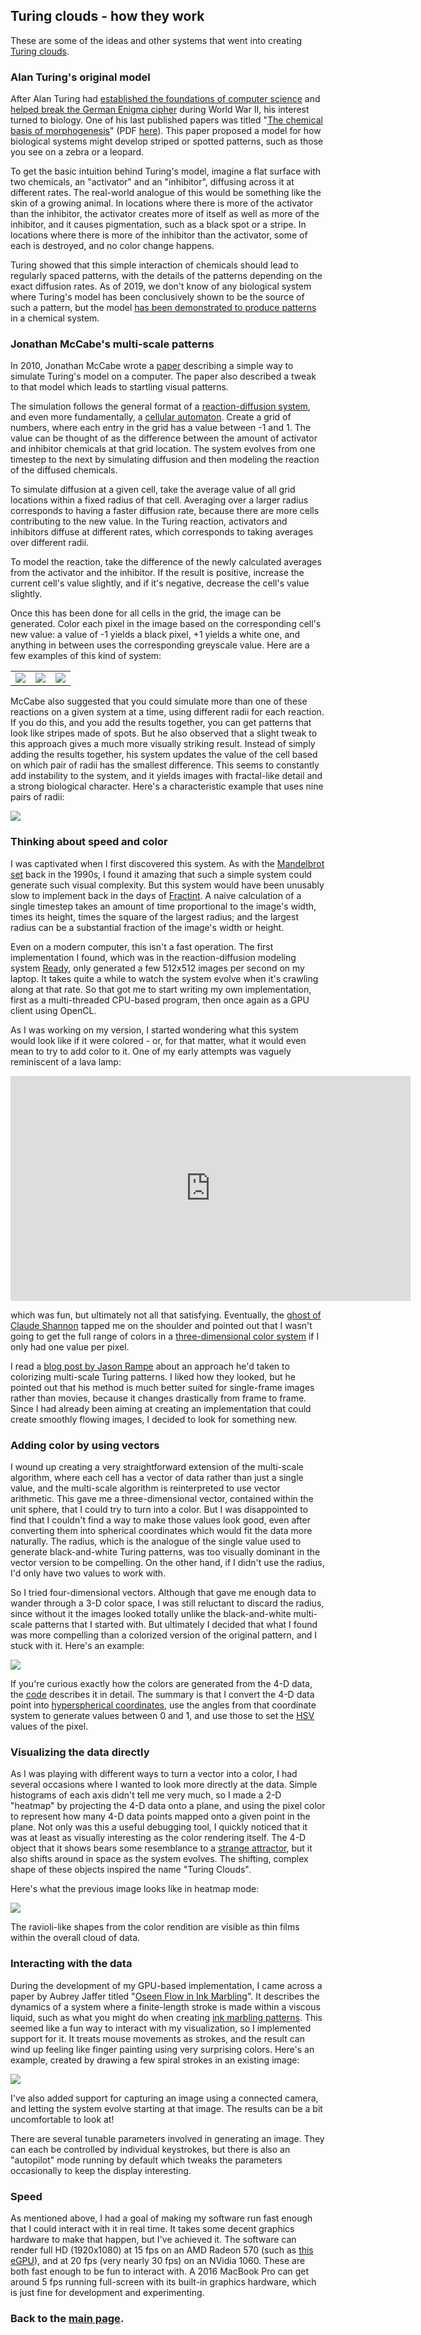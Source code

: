 
## Turing clouds - how they work

These are some of the ideas and other systems that went into creating [Turing
clouds](.).

### Alan Turing's original model

After Alan Turing had [established the foundations of computer
science](https://en.wikipedia.org/wiki/Turing%27s_proof) and
[helped break the German Enigma
cipher](https://en.wikipedia.org/wiki/Cryptanalysis_of_the_Enigma) during
World War II, his interest turned to biology.  One of his last published
papers was titled "[The chemical basis of
morphogenesis](https://doi.org/10.1098/rstb.1952.0012)" (PDF
[here](http://www.dna.caltech.edu/courses/cs191/paperscs191/turing.pdf)).
This paper proposed a model for how biological systems might develop striped
or spotted patterns, such as those you see on a zebra or a leopard.

To get the basic intuition behind Turing's model, imagine a flat surface
with two chemicals, an "activator" and an "inhibitor", diffusing across it
at different rates.  The real-world analogue of this would be something
like the skin of a growing animal.  In locations where there is more of the
activator than the inhibitor, the activator creates more of itself as well
as more of the inhibitor, and it causes pigmentation, such as a black spot
or a stripe.  In locations where there is more of the inhibitor than the
activator, some of each is destroyed, and no color change happens.

Turing showed that this simple interaction of chemicals should lead to
regularly spaced patterns, with the details of the patterns depending on the
exact diffusion rates.  As of 2019, we don't know of any biological system
where Turing's model has been conclusively shown to be the source of such a
pattern, but the model [has been demonstrated to produce
patterns](https://www.ncbi.nlm.nih.gov/pubmed/10041855) in a chemical system.

### Jonathan McCabe's multi-scale patterns

In 2010, Jonathan McCabe wrote a
[paper](http://www.jonathanmccabe.com/Cyclic_Symmetric_Multi-Scale_Turing_Patterns.pdf)
describing a simple way to simulate Turing's model on a computer. The paper
also described a tweak to that model which leads to startling visual
patterns.

The simulation follows the general format of a [reaction-diffusion
system](https://en.wikipedia.org/wiki/Reaction%E2%80%93diffusion_system),
and even more fundamentally, a [cellular
automaton](https://en.wikipedia.org/wiki/Cellular_automaton).  Create a
grid of numbers, where each entry in the grid has a value between -1 and 1.
The value can be thought of as the difference between the amount of
activator and inhibitor chemicals at that grid location.  The system
evolves from one timestep to the next by simulating diffusion and then
modeling the reaction of the diffused chemicals.

To simulate diffusion at a given cell, take the average value of all grid
locations within a fixed radius of that cell.  Averaging over a larger
radius corresponds to having a faster diffusion rate, because there are
more cells contributing to the new value.  In the Turing reaction,
activators and inhibitors diffuse at different rates, which corresponds to
taking averages over different radii.

To model the reaction, take the difference of the newly calculated
averages from the activator and the inhibitor.  If the result is positive,
increase the current cell's value slightly, and if it's negative, decrease
the cell's value slightly.

Once this has been done for all cells in the grid, the image can be
generated.  Color each pixel in the image based on the corresponding cell's
new value: a value of -1 yields a black pixel, +1 yields a white one, and
anything in between uses the corresponding greyscale value.  Here are a few
examples of this kind of system:

| | | |
|:---:|:---:|:---:|
| ![](images/intro/bw-2scale-1.png) | ![](images/intro/bw-2scale-2.png) | ![](images/intro/bw-2scale-3.png) |

McCabe also suggested that you could simulate more than one of these
reactions on a given system at a time, using different radii for each
reaction. If you do this, and you add the results together, you can get
patterns that look like stripes made of spots. But he also observed that
a slight tweak to this approach gives a much more visually striking result.
Instead of simply adding the results together, his system updates the value
of the cell based on which pair of radii has the smallest difference.  This
seems to constantly add instability to the system, and it yields images
with fractal-like detail and a strong biological character.  Here's a
characteristic example that uses nine pairs of radii:

![](images/intro/bw-multiscale.png#center)

### Thinking about speed and color

I was captivated when I first discovered this system.  As with the
[Mandelbrot set](https://en.wikipedia.org/wiki/Mandelbrot_set) back in the
1990s, I found it amazing that such a simple system could generate such
visual complexity.  But this system would have been unusably slow to
implement back in the days of
[Fractint](https://en.wikipedia.org/wiki/Fractint).  A naive calculation of
a single timestep takes an amount of time proportional to the image's
width, times its height, times the square of the largest radius; and the
largest radius can be a substantial fraction of the image's width or
height.

Even on a modern computer, this isn't a fast operation. The first
implementation I found, which was in the reaction-diffusion modeling system
[Ready](https://github.com/GollyGang/ready), only generated a few 512x512
images per second on my laptop. It takes quite a while to watch the system
evolve when it's crawling along at that rate. So that got me to start
writing my own implementation, first as a multi-threaded CPU-based program,
then once again as a GPU client using OpenCL.

As I was working on my version, I started wondering what this system would
look like if it were colored - or, for that matter, what it would even mean
to try to add color to it.  One of my early attempts was vaguely
reminiscent of a lava lamp:

<iframe src="https://player.vimeo.com/video/356914126" width="640" height="360" frameborder="0" allow="autoplay; fullscreen" allowfullscreen></iframe>

which was fun, but ultimately not all that satisfying.  Eventually, the
[ghost of Claude Shannon](https://en.wikipedia.org/wiki/Information_theory)
tapped me on the shoulder and pointed out that I wasn't going to get
the full range of colors in a [three-dimensional color
system](https://en.wikipedia.org/wiki/Munsell_color_system) if I only had
one value per pixel.

I read a [blog post by Jason
Rampe](https://softologyblog.wordpress.com/2016/11/17/more-experiments-with-coupled-cellular-automata/)
about an approach he'd taken to colorizing multi-scale Turing patterns. I
liked how they looked, but he pointed out that his method is much better
suited for single-frame images rather than movies, because it changes
drastically from frame to frame.  Since I had already been aiming at
creating an implementation that could create smoothly flowing images, I
decided to look for something new.

### Adding color by using vectors

I wound up creating a very straightforward extension of the multi-scale
algorithm, where each cell has a vector of data rather than just a single
value, and the multi-scale algorithm is reinterpreted to use vector
arithmetic.  This gave me a three-dimensional vector, contained within the
unit sphere, that I could try to turn into a color.  But I was disappointed
to find that I couldn't find a way to make those values look good, even
after converting them into spherical coordinates which would fit the data
more naturally.  The radius, which is the analogue of the single value used
to generate black-and-white Turing patterns, was too visually dominant in
the vector version to be compelling.  On the other hand, if I didn't use
the radius, I'd only have two values to work with.

So I tried four-dimensional vectors.  Although that gave me enough data to
wander through a 3-D color space, I was still reluctant to discard the
radius, since without it the images looked totally unlike the
black-and-white multi-scale patterns that I started with.  But ultimately I
decided that what I found was more compelling than a colorized version of
the original pattern, and I stuck with it.  Here's an example:

![](images/intro/color-render.png#center)

If you're curious exactly how the colors are generated from the 4-D data,
the [code](https://github.com/blakej11/turing-clouds/tc/render.cl)
describes it in detail. The summary is that I convert the 4-D data point
into [hyperspherical
coordinates](https://en.wikipedia.org/wiki/N-sphere#Spherical_coordinates),
use the angles from that coordinate system to generate values between 0 and
1, and use those to set the
[HSV](https://en.wikipedia.org/wiki/HSL_and_HSV) values of the pixel.

### Visualizing the data directly

As I was playing with different ways to turn a vector into a color, I had
several occasions where I wanted to look more directly at the data.  Simple
histograms of each axis didn't tell me very much, so I made a 2-D "heatmap"
by projecting the 4-D data onto a plane, and using the pixel color to
represent how many 4-D data points mapped onto a given point in the plane.
Not only was this a useful debugging tool, I quickly noticed that it was at
least as visually interesting as the color rendering itself.  The 4-D
object that it shows bears some resemblance to a [strange
attractor](https://en.wikipedia.org/wiki/Attractor), but it also shifts
around in space as the system evolves.  The shifting, complex shape of
these objects inspired the name "Turing Clouds".

Here's what the previous image looks like in heatmap mode:

![](images/intro/color-4d.png#center)

The ravioli-like shapes from the color rendition are visible as thin films
within the overall cloud of data.

### Interacting with the data

During the development of my GPU-based implementation, I came across a
paper by Aubrey Jaffer titled "[Oseen Flow in Ink
Marbling](https://arxiv.org/pdf/1702.02106v1.pdf)".  It describes the
dynamics of a system where a finite-length stroke is made within a viscous
liquid, such as what you might do when creating [ink marbling
patterns](https://en.wikipedia.org/wiki/Paper_marbling).  This seemed like
a fun way to interact with my visualization, so I implemented support for
it.  It treats mouse movements as strokes, and the result can wind up
feeling like finger painting using very surprising colors.  Here's an
example, created by drawing a few spiral strokes in an existing image:

![](images/50/stroke/0024517.png#center)

I've also added support for capturing an image using a connected camera,
and letting the system evolve starting at that image.  The results can be a
bit uncomfortable to look at!

There are several tunable parameters involved in generating an image.  They
can each be controlled by individual keystrokes, but there is also an
"autopilot" mode running by default which tweaks the parameters
occasionally to keep the display interesting.

### Speed

As mentioned above, I had a goal of making my software run fast enough that
I could interact with it in real time.  It takes some decent graphics
hardware to make that happen, but I've achieved it.  The software can
render full HD (1920x1080) at 15 fps on an AMD Radeon 570 (such as [this
eGPU](https://amazon.com/dp/B07SKC8HT7)), and at 20 fps (very nearly 30
fps) on an NVidia 1060.  These are both fast enough to be fun to interact
with.  A 2016 MacBook Pro can get around 5 fps running full-screen with its
built-in graphics hardware, which is just fine for development and
experimenting.

### Back to the [main page](.).
